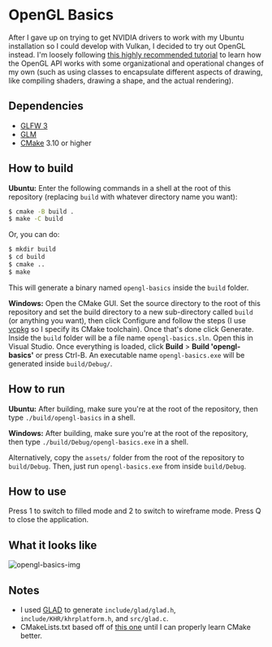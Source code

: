 # OpenGL Basics

After I gave up on trying to get NVIDIA drivers to work with my Ubuntu installation so I could develop with Vulkan, I decided to try out OpenGL instead.
I'm loosely following [this highly recommended tutorial](https://learnopengl.com/) to learn how the OpenGL API works with some organizational and operational changes of my own (such as using classes to encapsulate different aspects of drawing, like compiling shaders, drawing a shape, and the actual rendering).

## Dependencies

* [GLFW 3](https://www.glfw.org/)
* [GLM](https://glm.g-truc.net/0.9.9/index.html)
* [CMake](https://cmake.org/) 3.10 or higher

## How to build

**Ubuntu:**
Enter the following commands in a shell at the root of this repository (replacing `build` with whatever directory name you want):
```bash
$ cmake -B build .
$ make -C build
```

Or, you can do:
```bash
$ mkdir build
$ cd build
$ cmake ..
$ make
```

This will generate a binary named `opengl-basics` inside the `build` folder.

**Windows:**
Open the CMake GUI.
Set the source directory to the root of this repository and set the build directory to a new sub-directory called `build` (or anything you want), then click Configure and follow the steps (I use [vcpkg](https://github.com/microsoft/vcpkg) so I specify its CMake toolchain).
Once that's done click Generate.
Inside the `build` folder will be a file name `opengl-basics.sln`.
Open this in Visual Studio.
Once everything is loaded, click **Build** > **Build 'opengl-basics'** or press Ctrl-B.
An executable name `opengl-basics.exe` will be generated inside `build/Debug/`.

## How to run

**Ubuntu:**
After building, make sure you're at the root of the repository, then type `./build/opengl-basics` in a shell.

**Windows:**
After building, make sure you're at the root of the repository, then type `./build/Debug/opengl-basics.exe` in a shell.

Alternatively, copy the `assets/` folder from the root of the repository to `build/Debug`.
Then, just run `opengl-basics.exe` from inside `build/Debug`.

## How to use

Press 1 to switch to filled mode and 2 to switch to wireframe mode. Press Q to close the application.

## What it looks like
![opengl-basics-img](https://user-images.githubusercontent.com/30734384/93688371-587dd700-fa93-11ea-968c-6dee3e8075e0.png)

## Notes

* I used [GLAD](https://github.com/Dav1dde/glad) to generate `include/glad/glad.h`, `include/KHR/khrplatform.h`, and `src/glad.c`.
* CMakeLists.txt based off of [this one](https://github.com/JoeyDeVries/LearnOpenGL/blob/master/CMakeLists.txt) until I can properly learn CMake better.
